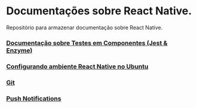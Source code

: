 # Documentações sobre React Native.

Repositório para armazenar documentação sobre React Native.

### [Documentação sobre Testes em Componentes (Jest & Enzyme)](https://github.com/esteves-esta/documentacao-testes-react-native/blob/master/documentacao-jest-enzyme.md)

### [Configurando ambiente React Native no Ubuntu](https://github.com/esteves-esta/documentacao-react-native/blob/master/configuracao-react-native.md)

### [Git](https://github.com/esteves-esta/documentacao-react-native/blob/master/git.md)

### [Push Notifications](https://github.com/esteves-esta/documentacao-react-native/blob/master/push-notifications.md)

